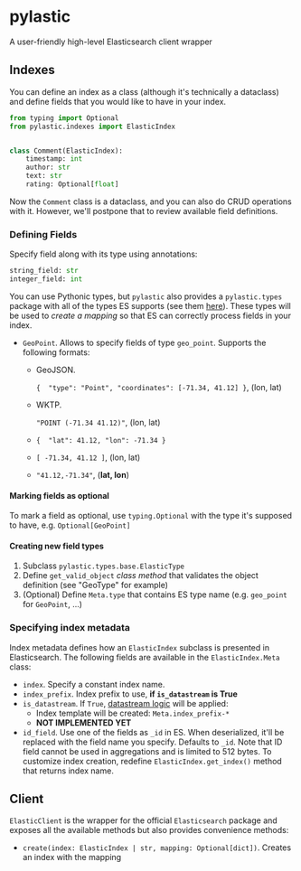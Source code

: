 # pylastic

A user-friendly high-level Elasticsearch client wrapper

## Indexes
You can define an index as a class (although it's technically a dataclass) and define
fields that you would like to have in your index. 

```Python
from typing import Optional
from pylastic.indexes import ElasticIndex


class Comment(ElasticIndex):
    timestamp: int
    author: str
    text: str
    rating: Optional[float]
```

Now the `Comment` class is a dataclass, and you can also do CRUD operations with it. However, we'll
postpone that to review available field definitions.

### Defining Fields
Specify field along with its type using annotations:
```python
string_field: str
integer_field: int
```
You can use Pythonic types, but `pylastic` also provides a `pylastic.types` package with all of the
types ES supports (see them [here](https://www.elastic.co/guide/en/elasticsearch/reference/current/mapping-types.html)).
These types will be used to *create a mapping* so that ES can correctly process fields in your index.

- `GeoPoint`. Allows to specify fields of type `geo_point`. Supports the following formats:
  - GeoJSON. 
  
    `{ 
      "type": "Point",
      "coordinates": [-71.34, 41.12]
    }`, (lon, lat)
  - WKTP.
  
    `"POINT (-71.34 41.12)"`, (lon, lat)
  - `{ 
    "lat": 41.12,
    "lon": -71.34
  }`
  - `[ -71.34, 41.12 ]`, (lon, lat)
  - `"41.12,-71.34"`, (**lat, lon**)

#### Marking fields as optional
To mark a field as optional, use `typing.Optional` with the type it's supposed to have, e.g. `Optional[GeoPoint]`

#### Creating new field types
1. Subclass `pylastic.types.base.ElasticType`
2. Define `get_valid_object` _class method_ that validates the object definition (see "GeoType" for example)
3. (Optional) Define `Meta.type` that contains ES type name (e.g. `geo_point` for `GeoPoint`, ...)

### Specifying index metadata
Index metadata defines how an `ElasticIndex` subclass is presented in Elasticsearch. The following
fields are available in the `ElasticIndex.Meta` class:
- `index`. Specify a constant index name.
- `index_prefix`. Index prefix to use, **if `is_datastream` is True** 
- `is_datastream`. If `True`, [datastream logic](https://www.elastic.co/guide/en/elasticsearch/reference/current/data-streams.html)
will be applied:
  - Index template will be created: `Meta.index_prefix-*`
  - **NOT IMPLEMENTED YET**
- `id_field`. Use one of the fields as `_id` in ES. When deserialized, it'll be replaced with the field name you specify. Defaults to `_id`.
Note that ID field cannot be used in aggregations and is limited to 512 bytes.
To customize index creation, redefine `ElasticIndex.get_index()` method that returns index name.


## Client
`ElasticClient` is the wrapper for the official `Elasticsearch` package and exposes all the available methods but
also provides convenience methods:
- `create(index: ElasticIndex | str, mapping: Optional[dict])`. Creates an index with the mapping